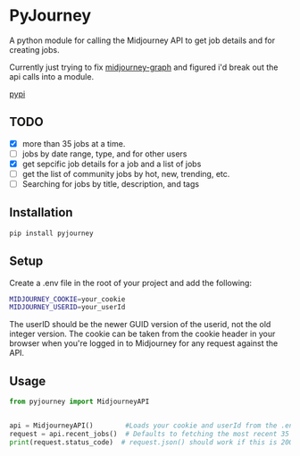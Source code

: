 # PyJourney

A python module for calling the Midjourney API to get job details and for creating jobs.

Currently just trying to fix [midjourney-graph](https://github.com/agentd00nut/midjourney-graph) and figured i'd break out the api calls into a module.

[pypi](https://pypi.org/project/pyjourney/)

## TODO

- [x] more than 35 jobs at a time.
- [ ] jobs by date range, type, and for other users
- [x] get sepcific job details for a job and a list of jobs
- [ ] get the list of community jobs by hot, new, trending, etc.
- [ ] Searching for jobs by title, description, and tags

## Installation

```bash
pip install pyjourney
```

## Setup

Create a .env file in the root of your project and add the following:

```bash
MIDJOURNEY_COOKIE=your_cookie
MIDJOURNEY_USERID=your_userId
```

The userID should be the newer GUID version of the userid, not the old integer version.
The cookie can be taken from the cookie header in your browser when you're logged in to Midjourney for any request against the API.

## Usage

```python
from pyjourney import MidjourneyAPI


api = MidjourneyAPI()        #Loads your cookie and userId from the .env file  (required for now.)
request = api.recent_jobs()  # Defaults to fetching the most recent 35 jobs you've done.
print(request.status_code)  # request.json() should work if this is 200 :)
```
